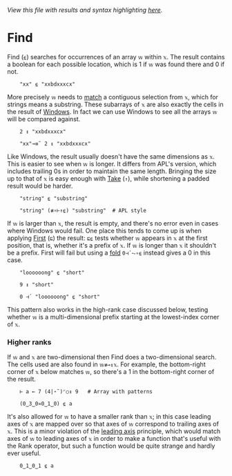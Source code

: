 *View this file with results and syntax highlighting [here](https://mlochbaum.github.io/BQN/doc/find.html).*

# Find

Find (`⍷`) searches for occurrences of an array `𝕨` within `𝕩`. The result contains a boolean for each possible location, which is 1 if `𝕨` was found there and 0 if not.

        "xx" ⍷ "xxbdxxxcx"

More precisely `𝕨` needs to [match](match.md) a contiguous selection from `𝕩`, which for strings means a substring. These subarrays of `𝕩` are also exactly the cells in the result of [Windows](windows.md). In fact we can use Windows to see all the arrays `𝕨` will be compared against.

        2 ↕ "xxbdxxxcx"

        "xx"⊸≡˘ 2 ↕ "xxbdxxxcx"

Like Windows, the result usually doesn't have the same dimensions as `𝕩`. This is easier to see when `𝕨` is longer. It differs from APL's version, which includes trailing 0s in order to maintain the same length. Bringing the size up to that of `𝕩` is easy enough with [Take](take.md) (`↑`), while shortening a padded result would be harder.

        "string" ⍷ "substring"

        "string" (≢∘⊢↑⍷) "substring"  # APL style

If `𝕨` is larger than `𝕩`, the result is empty, and there's no error even in cases where Windows would fail. One place this tends to come up is when applying [First](pick.md#first) (`⊑`) the result: `⊑⍷` tests whether `𝕨` appears in `𝕩` at the first position, that is, whether it's a prefix of `𝕩`. If `𝕨` is longer than `𝕩` it shouldn't be a prefix. First will fail but using a [fold](fold.md) `0⊣´⥊∘⍷` instead gives a 0 in this case.

        "loooooong" ⍷ "short"

        9 ↕ "short"

        0 ⊣´ "loooooong" ⍷ "short"

This pattern also works in the high-rank case discussed below, testing whether `𝕨` is a multi-dimensional prefix starting at the lowest-index corner of `𝕩`.

### Higher ranks

If `𝕨` and `𝕩` are two-dimensional then Find does a two-dimensional search. The cells used are also found in `𝕨≢⊸↕𝕩`. For example, the bottom-right corner of `𝕩` below matches `𝕨`, so there's a 1 in the bottom-right corner of the result.

        ⊢ a ← 7 (4|⋆˜)⌜○↕ 9   # Array with patterns

        (0‿3‿0≍0‿1‿0) ⍷ a

It's also allowed for `𝕨` to have a smaller rank than `𝕩`; in this case leading axes of `𝕩` are mapped over so that axes of `𝕨` correspond to trailing axes of `𝕩`. This is a minor violation of the [leading axis](leading.md) principle, which would match axes of `𝕨` to leading axes of `𝕩` in order to make a function that's useful with the Rank operator, but such a function would be quite strange and hardly ever useful.

        0‿1‿0‿1 ⍷ a
